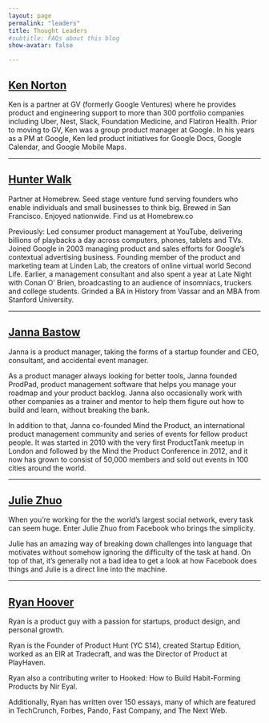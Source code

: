 ```yaml
---
layout: page
permalink: "leaders"
title: Thought Leaders
#subtitle: FAQs about this blog
show-avatar: false

---
```




## <a href="https://www.kennorton.com/"> Ken Norton</a>

Ken is a partner at GV (formerly Google Ventures) where he provides product and engineering support to more than 300 portfolio companies including Uber, Nest, Slack, Foundation Medicine, and Flatiron Health. Prior to moving to GV, Ken was a group product manager at Google. In his years as a PM at Google, Ken led product initiatives for Google Docs, Google Calendar, and Google Mobile Maps.

---

## <a href="https://hunterwalk.com/"> Hunter Walk</a>

Partner at Homebrew. Seed stage venture fund serving founders who enable individuals and small businesses to think big. Brewed in San Francisco. Enjoyed nationwide. Find us at Homebrew.co

Previously: Led consumer product management at YouTube, delivering billions of playbacks a day across computers, phones, tablets and TVs. Joined Google in 2003 managing product and sales efforts for Google’s contextual advertising business. Founding member of the product and marketing team at Linden Lab, the creators of online virtual world Second Life. Earlier, a management consultant and also spent a year at Late Night with Conan O’ Brien, broadcasting to an audience of insomniacs, truckers and college students. Grinded a BA in History from Vassar and an MBA from Stanford University.

---

## <a href="https://www.linkedin.com/in/jannabastow/"> Janna Bastow</a>

Janna is a product manager, taking the forms of a startup founder and CEO, consultant, and accidental event manager.

As a product manager always looking for better tools, Janna founded ProdPad, product management software that helps you manage your roadmap and your product backlog. Janna also occasionally work with other companies as a trainer and mentor to help them figure out how to build and learn, without breaking the bank.

In addition to that, Janna co-founded Mind the Product, an international product management community and series of events for fellow product people. It was started in 2010 with the very first ProductTank meetup in London and followed by the Mind the Product Conference in 2012, and it now has grown to consist of 50,000 members and sold out events in 100 cities around the world.

---

## <a href="http://www.juliezhuo.com/"> Julie Zhuo</a>

When you’re working for the the world’s largest social network, every task can seem huge. Enter Julie Zhuo from Facebook who brings the simplicity.

Julie has an amazing way of breaking down challenges into language that motivates without somehow ignoring the difficulty of the task at hand. On top of that, it’s generally not a bad idea to get a look at how Facebook does things and Julie is a direct line into the machine.

---

## <a href="http://ryanhoover.me/"> Ryan Hoover</a>

Ryan is a product guy with a passion for startups, product design, and personal growth.

Ryan is the Founder of Product Hunt (YC S14), created Startup Edition, worked as an EIR at Tradecraft, and was the Director of Product at PlayHaven.

Ryan also a contributing writer to Hooked: How to Build Habit-Forming Products by Nir Eyal.

Additionally, Ryan has written over 150 essays, many of which are featured in TechCrunch, Forbes, Pando, Fast Company, and The Next Web.
